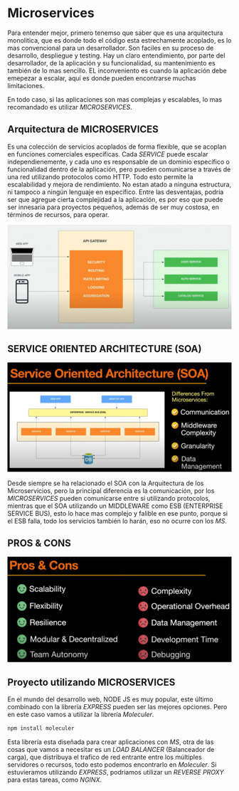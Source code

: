 # Microservices

Para entender mejor, primero tenemso que saber que es una arquitectura monolitica, que es donde todo el código esta estrechamente acoplado, es lo mas convencional para un desarrollador. Son faciles en su proceso de desarrollo, despliegue y testing. Hay un claro entendimiento, por parte del desarrollador, de la aplicación y su funcionalidad, su mantenimiento es también de lo mas sencillo.
EL inconveniento es cuando la aplicación debe emepezar a escalar, aquí es donde pueden encontrarse muchas limitaciones.

En todo caso, si las aplicaciones son mas complejas y escalables, lo mas recomandado es utilizar *MICROSERVICES*.


## Arquitectura de MICROSERVICES

Es una colección de servicios acoplados de forma flexible, que se acoplan en funciones comerciales específicas. Cada *SERVICE* puede escalar independienemente, y cada uno es responsable de un dominio específico o funcionalidad dentro de la aplicación, pero pueden comunicarse a través de una red utilizando protocolos como HTTP. Todo esto permite la escalabilidad y mejora de rendimiento.
No estan atado a ninguna estructura, ni tampoco a ningún lenguaje en específico.
Entre las desventajas, podría ser que agregue cierta complejidad a la aplicación, es por eso que puede ser innesaria para proyectos pequeños, además de ser muy costosa, en términos de recursos, para operar.

![alt text](image.png)


## SERVICE ORIENTED ARCHITECTURE (SOA)

![alt text](image-1.png)

Desde siempre se ha relacionado el SOA con la Arquitectura de los Microservicios, pero la principal diferencia es la comunicación, por los *MICROSERVICES* pueden comunicarse entre sí utilizando protocolos, mientras que el SOA utilizando un MIDDLEWARE como ESB (ENTERPRISE SERVICE BUS), esto lo hace mas complejo y falible en ese punto, porque si el ESB falla, todo los servicios también lo harán, eso no ocurre con los *MS*.


## PROS & CONS

![alt text](image-2.png)


## Proyecto utilizando MICROSERVICES

En el mundo del desarrollo web, NODE JS es muy popular, este último combinado con la librería *EXPRESS* pueden ser las mejores opciones. Pero en este caso vamos a utilizar la librería *Moleculer*.

```bash
npm install moleculer
```

Esta librería esta diseñada para crear aplicaciones con *MS*, otra de las cosas que vamos a necesitar es un *LOAD BALANCER* (Balanceador de carga), que distribuya el trafico de red entrante entre los múltiples servidores o recursos, todo esto podemos encontrarlo en *Moleculer*. Si estuvieramos utilizando *EXPRESS*, podriamos utilizar un *REVERSE PROXY* para estas tareas, como *NGINX*.